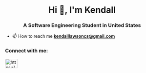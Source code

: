 <h1 align="center">Hi 👋, I'm Kendall</h1>
<h3 align="center">A Software Engineering Student in United States</h3>

- 📫 How to reach me **kendalllawsoncs@gmail.com**

<h3 align="left">Connect with me:</h3>
<p align="left">
<a href="https://www.linkedin.com/in/kendall-lawson-2a2b6b252/" target="blank"><img align="center" src="https://raw.githubusercontent.com/rahuldkjain/github-profile-readme-generator/master/src/images/icons/Social/linked-in-alt.svg" alt="https://www.linkedin.com/in/kendall-lawson-2a2b6b252/" height="30" width="40" /></a>
</p>

